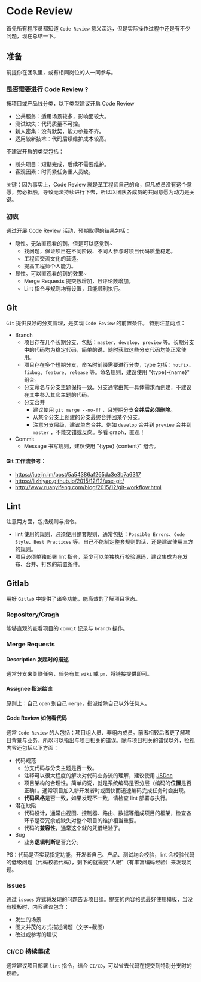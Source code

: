 # Code Review

首先所有程序员都知道 `Code Review` 意义深远，但是实际操作过程中还是有不少问题，现在总结一下。

## 准备

前提你在团队里，或有相同岗位的人一同参与。

### 是否需要进行 Code Review ?

按项目或产品线分类，以下类型建议开启 Code Review

- 公共服务：适用场景较多，影响面较大。
- 测试缺失：代码质量不可控。
- 新人密集：没有默契，能力参差不齐。
- 适用较新技术：代码后续维护成本较高。

不建议开启的类型包括：

- 断头项目：短期完成，后续不需要维护。
- 客观因素：时间紧任务重人员缺。

关键：因为事实上，Code Review 就是革工程师自己的命，但凡成员没有这个意愿，势必抵触，导致无法持续进行下去，所以以团队各成员的共同意愿为动力是关键。

### 初衷

通过开展 Code Review 活动，预期取得的结果包括：

- 隐性。无法直观看的到，但是可以感觉到~
  - 找问题，保证项目在不同阶段、不同人参与时项目代码质量稳定。
  - 工程师交流文化的营造。
  - 提高工程师个人能力。
- 显性。可以直观看的到的效果~
  - Merge Requests 提交数增加，且评论数增加。
  - Lint 指令与规则均有设置，且能顺利执行。

## Git

`Git` 提供良好的分支管理，是实现 `Code Review` 的前置条件。
特别注意两点：

- Branch
  - 项目存在几个长期分支，包括：`master`、`develop`、`preview` 等。长期分支中的代码均为稳定代码，简单的说，随时获取这些分支代码均能正常使用。
  - 项目存在多个短期分支，命名时前缀需要进行分类，type 包括：`hotfix`、`fixbug`、`feature`、`release` 等。命名规则，建议使用 "{type}-{name}" 组合。
  - 分支命名与分支主题保持一致。分支通常由某一具体需求而创建，不建议在其中参入其它主题的代码。
  - 分支合并
    - 建议使用 `git merge --no-ff` ，且短期分支**合并后必须删除**。
    - 从某个分支上创建的分支最终合并回某个分支。
    - 注意分支层级，建议单向合并。例如 `develop` 合并到 `preview` 合并到 `master` ，不能交错或反向。多看 graph，直观！
- Commit
  - Message 书写规则，建议使用 "{type} {content}" 组合。

#### Git 工作流参考：

- https://juejin.im/post/5a54386af265da3e3b7a6317
- https://lizhiyao.github.io/2015/12/12/use-git/
- http://www.ruanyifeng.com/blog/2015/12/git-workflow.html

## Lint

注意两方面，包括规则与指令。

- lint 使用的规则，必须使用整套规则，通常包括：`Possible Errors`、`Code Style`、`Best Practices` 等。自己不能制定整套规则的话，还是建议使用三方的规则。
- 项目必须单独部署 lint 指令，至少可以单独执行校验源码，建议集成为在发布、合并、打包的前置条件。

## Gitlab

用好 `Gitlab` 中提供了诸多功能，能高效的了解项目状态。

### Repository/Gragh

能够直观的查看项目的 `commit` 记录与 `branch` 操作。

### Merge Requests

#### Description 发起时的描述

通常分支来关联任务，任务有其 `wiki` 或 `pm`，将链接提供即可。

#### Assignee 指派给谁

原则上：自己 `open` 别自己 `merge`，指派给除自己以外任何人。

#### Code Review 如何看代码

通常 `Code Review` 的人包括：项目组人员、非组内成员。前者相较后者更了解项目背景与业务，所以可以指出与项目相关的错误。除与项目相关的错误以外，检视内容还包括以下方面：

- 代码规范
  - 分支代码与分支主题是否一致。
  - 注释可以很大程度的解决对代码业务流的理解，建议使用 [JSDoc](http://usejsdoc.org/)
  - 项目架构的合理性。简单的说，就是系统编码是否分层（编码的**位置**是否正确）。通常项目加入新开发者时或图快而迅速编码完成任务时会出现。
  - **代码风格**是否一致，如果发现不一致，请检查 lint 部署与执行。
- 潜在缺陷
  - 代码设计，通常由视图、控制器、路由、数据等组成项目的框架，检查各环节是否冗余或缺失对整个项目的维护相当重要。
  - 代码的**兼容性**，通常这个就的凭借经验了。
- Bug
  - 业务**逻辑判断**是否充分。

PS：代码是否实现指定功能，开发者自己、产品、测试均会校验，lint 会校验代码的低级问题（代码校验代码），剩下的就需要"人眼"（有丰富编码经验）来发现问题。

### Issues

通过 `issues` 方式将发现的问题告诉项目组。提交的内容格式最好使用模板，当没有模板时，内容建议包含：

- 发生的场景
- 图文并茂的方式描述问题（文字+截图）
- 改进或参考的建议

### CI/CD 持续集成

通常建议项目部署 `lint` 指令，结合 `CI/CD`，可以省去代码在提交到特别分支时的校验。
